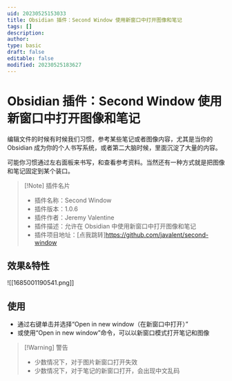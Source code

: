 ```yaml
---
uid: 20230525153033
title: Obsidian 插件：Second Window 使用新窗口中打开图像和笔记
tags: []
description: 
author: 
type: basic
draft: false
editable: false
modified: 20230525183627
---
```


# Obsidian 插件：Second Window 使用新窗口中打开图像和笔记

编辑文件的时候有时候我们习惯，参考某些笔记或者图像内容，尤其是当你的 Obsidian 成为你的个人书写系统，或者第二大脑时候，里面沉淀了大量的内容。

可能你习惯通过左右面板来书写，和查看参考资料。当然还有一种方式就是把图像和笔记固定到某个装口。

> [!Note] 插件名片
> - 插件名称：Second Window
> - 插件版本：1.0.6
> - 插件作者：Jeremy Valentine
> - 插件描述：允许在 Obsidian 中使用新窗口中打开图像和笔记
> - 插件项目地址：[点我跳转]<https://github.com/javalent/second-window>

## 效果&特性

![[1685001190541.png]]

## 使用

- 通过右键单击并选择“Open in new window（在新窗口中打开）”
- 或使用“Open in new window”命令，可以以新窗口模式打开笔记和图像

>[!Warning] 警告
>- 少数情况下，对于图片新窗口打开失效
>- 少数情况下，对于笔记的新窗口打开，会出现中文乱码